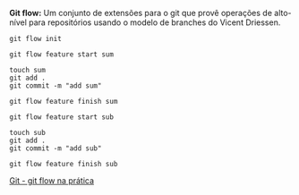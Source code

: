 **Git flow:** Um conjunto de extensões para o git que provê operações de alto-nível para repositórios usando o modelo de branches do Vicent Driessen.

```
git flow init
```

```
git flow feature start sum
```

```
touch sum
git add .
git commit -m "add sum"
```

```
git flow feature finish sum
```

```
git flow feature start sub
```

```
touch sub
git add .
git commit -m "add sub"
```

```
git flow feature finish sub
```

[Git - git flow na prática](https://www.youtube.com/watch?v=wzxBR4pOTTs&ab_channel=AngeloLuz)